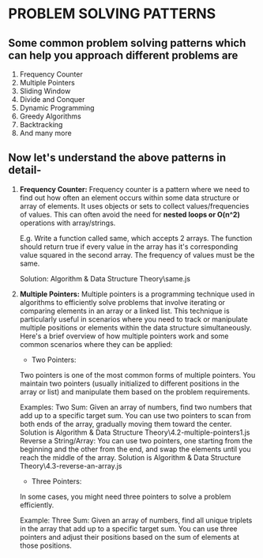 # PROBLEM SOLVING PATTERNS

## Some common problem solving patterns which can help you approach different problems are

1. Frequency Counter
2. Multiple Pointers
3. Sliding Window
4. Divide and Conquer
5. Dynamic Programming
6. Greedy Algorithms
7. Backtracking
8. And many more

## Now let's understand the above patterns in detail-

1. **Frequency Counter:** Frequency counter is a pattern where we need to find out how often an element occurs within some data structure or array of elements. It uses objects or sets to collect values/frequencies of values. This can often avoid the need for **nested loops or O(n^2)** operations with array/strings.

   E.g. Write a function called same, which accepts 2 arrays. The function should return true if every value in the array has it's corresponding value squared in the second array. The frequency of values must be the same.

   Solution: Algorithm & Data Structure Theory\same.js

2. **Multiple Pointers:** Multiple pointers is a programming technique used in algorithms to efficiently solve problems that involve iterating or comparing elements in an array or a linked list. This technique is particularly useful in scenarios where you need to track or manipulate multiple positions or elements within the data structure simultaneously.
   Here's a brief overview of how multiple pointers work and some common scenarios where they can be applied:

   - Two Pointers:

    Two pointers is one of the most common forms of multiple pointers. You maintain two pointers (usually initialized to different positions in the array or list) and manipulate them based on the problem requirements.

    Examples:
    Two Sum: Given an array of numbers, find two numbers that add up to a specific target sum. You can use two pointers to scan from both ends of the array, gradually moving them toward the center. Solution is Algorithm & Data Structure Theory\4.2-multiple-pointers1.js
    Reverse a String/Array: You can use two pointers, one starting from the beginning and the other from the end, and swap the elements until you reach the middle of the array. Solution is Algorithm & Data Structure Theory\4.3-reverse-an-array.js

   - Three Pointers:

    In some cases, you might need three pointers to solve a problem efficiently.

    Example:
    Three Sum: Given an array of numbers, find all unique triplets in the array that add up to a specific target sum. You can use three pointers and adjust their positions based on the sum of elements at those positions.
